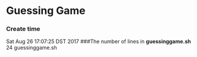 # Guessing Game

### Create time
Sat Aug 26 17:07:25 DST 2017
###The number of lines in **guessinggame.sh**
24 guessinggame.sh
